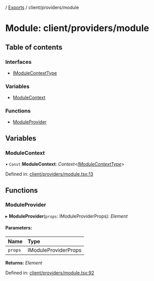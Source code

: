 [](../README.md) / [Exports](../modules.md) / client/providers/module

# Module: client/providers/module

## Table of contents

### Interfaces

- [IModuleContextType](../interfaces/client_providers_module.imodulecontexttype.md)

### Variables

- [ModuleContext](client_providers_module.md#modulecontext)

### Functions

- [ModuleProvider](client_providers_module.md#moduleprovider)

## Variables

### ModuleContext

• `Const` **ModuleContext**: *Context*<[*IModuleContextType*](../interfaces/client_providers_module.imodulecontexttype.md)\>

Defined in: [client/providers/module.tsx:13](https://github.com/onzag/itemize/blob/5fcde7cf/client/providers/module.tsx#L13)

## Functions

### ModuleProvider

▸ **ModuleProvider**(`props`: IModuleProviderProps): *Element*

#### Parameters:

Name | Type |
:------ | :------ |
`props` | IModuleProviderProps |

**Returns:** *Element*

Defined in: [client/providers/module.tsx:92](https://github.com/onzag/itemize/blob/5fcde7cf/client/providers/module.tsx#L92)
